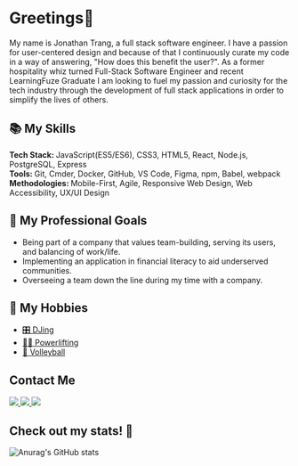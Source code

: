 <!---
jonathantrang/jonathantrang is a ✨ special ✨ repository because its `README.md` (this file) appears on your GitHub profile.
You can click the Preview link to take a look at your changes.
--->
<h1>Greetings👋</h1>
<p>My name is Jonathan Trang, a full stack software engineer. I have a passion for user-centered design and because of that I continuously curate my code in a way of answering, "How does this benefit the user?". As a former hospitality whiz turned Full-Stack Software Engineer and recent LearningFuze Graduate I am looking to fuel my passion and curiosity for the tech industry through the development of full stack applications in order to simplify the lives of others.</p>

<h2>📚 My Skills</h2>
<div><b>Tech Stack: </b>JavaScript(ES5/ES6), CSS3, HTML5, React, Node.js, PostgreSQL, Express</div>
<div><b>Tools: </b>Git, Cmder, Docker, GitHub, VS Code, Figma, npm, Babel, webpack</div>
<div><b>Methodologies: </b>Mobile-First, Agile, Responsive Web Design, Web Accessibility, UX/UI Design</div>

<h2>🧗 My Professional Goals</h2>
<ul>
  <li>Being part of a company that values team-building, serving its users, and balancing of work/life.</li>
  <li>Implementing an application in financial literacy to aid underserved communities.</li>
  <li>Overseeing a team down the line during my time with a company.</li>
</ul>

<h2>🤩 My Hobbies</h2>
<ul>
  <li>
    <a href="https://soundcloud.com/hotel-saigon">
      🎛️ DJing
    </a>
  </li>
  <li>
    <a href="https://www.instagram.com/tu_plates/">
      🏋️‍♂️ Powerlifting
  </li>
  <li>
    <a href="https://www.youtube.com/playlist?list=PL7B5U63wY7mspXOQ4ngNYSNkSRESjFkRL">
      🏐 Volleyball
    </a>
  </li>
</ul>

<h2>Contact Me</h2>
<div>
  <a href="jonathantrang.js@gmail.com">
    <img src="https://img.shields.io/badge/Gmail-D14836?style=for-the-badge&logo=gmail&logoColor=white">
  </a>
  <a href="https://www.linkedin.com/in/jttrang/">
    <img src="https://img.shields.io/badge/LinkedIn-0077B5?style=for-the-badge&logo=linkedin&logoColor=white">
  </a>
  <a href="https://twitter.com/2trangs_js">
    <img src="https://img.shields.io/badge/Twitter-1DA1F2?style=for-the-badge&logo=twitter&logoColor=white">
  </a>    
</div>
<h2>Check out my stats! 👀</h2>

![Anurag's GitHub stats](https://github-readme-stats.vercel.app/api?username=jonathantrang&hide=stars,contribs&theme=dark)

